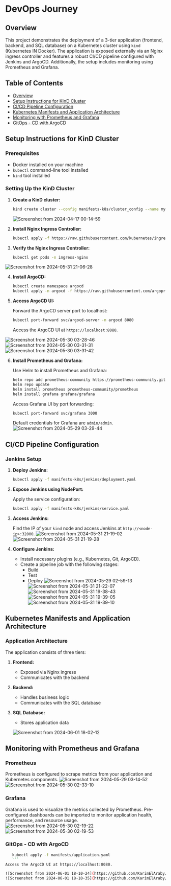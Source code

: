 # DevOps Journey

## Overview

This project demonstrates the deployment of a 3-tier application (frontend, backend, and SQL database) on a Kubernetes cluster using `kind` (Kubernetes IN Docker). The application is exposed externally via an Nginx ingress controller and features a robust CI/CD pipeline configured with Jenkins and ArgoCD. Additionally, the setup includes monitoring using Prometheus and Grafana.

## Table of Contents

- [Overview](#overview)
- [Setup Instructions for KinD Cluster](#setup-instructions-for-kind-cluster)
- [CI/CD Pipeline Configuration](#cicd-pipeline-configuration)
- [Kubernetes Manifests and Application Architecture](#kubernetes-manifests-and-application-architecture)
- [Monitoring with Prometheus and Grafana](#monitoring-with-prometheus-and-grafana)
- [GitOps - CD with ArgoCD](#gitops---cd-with-argocd)

## Setup Instructions for KinD Cluster

### Prerequisites

- Docker installed on your machine
- `kubectl` command-line tool installed
- `kind` tool installed

### Setting Up the KinD Cluster

1. **Create a KinD cluster:**

    ```sh
    kind create cluster --config manifests-k8s/cluster_config --name my-cluster
    ```

   ![Screenshot from 2024-04-17 00-14-59](https://github.com/KarimElAraby/DevOps-Journey/assets/137705973/4b8742d4-1eb6-407d-a4f3-30ce6fc00693)


2. **Install Nginx Ingress Controller:**

    ```sh
    kubectl apply -f https://raw.githubusercontent.com/kubernetes/ingress-nginx/main/deploy/static/provider/kind/deploy.yaml
    ```

3. **Verify the Nginx Ingress Controller:**

    ```sh
    kubectl get pods -n ingress-nginx
    ```
![Screenshot from 2024-05-31 21-06-28](https://github.com/KarimElAraby/DevOps-Journey/assets/137705973/6e4d2517-d0c6-4ce3-bb87-b7dfb064899f)

4. **Install ArgoCD:**

    ```sh
    kubectl create namespace argocd
    kubectl apply -n argocd -f https://raw.githubusercontent.com/argoproj/argo-cd/stable/manifests/install.yaml
    ```

5. **Access ArgoCD UI:**

    Forward the ArgoCD server port to localhost:

    ```sh
    kubectl port-forward svc/argocd-server -n argocd 8080
    ```

    Access the ArgoCD UI at `https://localhost:8080`.

![Screenshot from 2024-05-30 03-28-46](https://github.com/KarimElAraby/DevOps-Journey/assets/137705973/f07e7452-fdee-4423-8c5a-81e7e9933905)
![Screenshot from 2024-05-30 03-31-31](https://github.com/KarimElAraby/DevOps-Journey/assets/137705973/671d65ee-5f95-4bc3-b7a3-cf43e1372a32)
![Screenshot from 2024-05-30 03-31-42](https://github.com/KarimElAraby/DevOps-Journey/assets/137705973/41332b1b-cf1e-40ce-a588-fae010d4ce53)

6. **Install Prometheus and Grafana:**

    Use Helm to install Prometheus and Grafana:

    ```sh
    helm repo add prometheus-community https://prometheus-community.github.io/helm-charts
    helm repo update
    helm install prometheus prometheus-community/prometheus
    helm install grafana grafana/grafana
    ```

    Access Grafana UI by port forwarding:

    ```sh
    kubectl port-forward svc/grafana 3000
    ```

    Default credentials for Grafana are `admin/admin`.
![Screenshot from 2024-05-29 03-29-44](https://github.com/KarimElAraby/DevOps-Journey/assets/137705973/3c70a778-c733-4b5c-8093-15e4296bbc79)

## CI/CD Pipeline Configuration

### Jenkins Setup

1. **Deploy Jenkins:**

    ```sh
    kubectl apply -f manifests-k8s/jenkins/deployment.yaml
    ```

2. **Expose Jenkins using NodePort:**

    Apply the service configuration:

    ```sh
    kubectl apply -f manifests-k8s/jenkins/service.yaml
    ```

3. **Access Jenkins:**

    Find the IP of your `kind` node and access Jenkins at `http://<node-ip>:32000`.
![Screenshot from 2024-05-31 21-19-02](https://github.com/KarimElAraby/DevOps-Journey/assets/137705973/a24c6980-f4eb-4b56-aab8-249d234a2630)
![Screenshot from 2024-05-31 21-19-28](https://github.com/KarimElAraby/DevOps-Journey/assets/137705973/6a2453a7-291c-4f1f-aaf7-c45df907926d)

4. **Configure Jenkins:**

    - Install necessary plugins (e.g., Kubernetes, Git, ArgoCD).
    - Create a pipeline job with the following stages:
      - Build
      - Test
      - Deploy
![Screenshot from 2024-05-29 02-59-13](https://github.com/KarimElAraby/DevOps-Journey/assets/137705973/e17dd448-fb1b-49a1-9c3c-535b3ca69bf0)
![Screenshot from 2024-05-31 21-22-07](https://github.com/KarimElAraby/DevOps-Journey/assets/137705973/5fc091dd-bf1f-45ef-81bd-05714cb6c66b)
![Screenshot from 2024-05-31 19-38-43](https://github.com/KarimElAraby/DevOps-Journey/assets/137705973/c5f6bce5-4787-4e75-b53d-61390ec34e43)
![Screenshot from 2024-05-31 19-39-05](https://github.com/KarimElAraby/DevOps-Journey/assets/137705973/8ac6a14c-f82d-40b7-a109-dea78dbbb016)
![Screenshot from 2024-05-31 19-39-10](https://github.com/KarimElAraby/DevOps-Journey/assets/137705973/15970125-0089-42e3-b789-9ba04736f63e)

## Kubernetes Manifests and Application Architecture

### Application Architecture

The application consists of three tiers:

1. **Frontend:**
   - Exposed via Nginx ingress
   - Communicates with the backend

2. **Backend:**
   - Handles business logic
   - Communicates with the SQL database

3. **SQL Database:**
   - Stores application data

   ![Screenshot from 2024-06-01 18-02-12](https://github.com/KarimElAraby/DevOps-Journey/assets/137705973/5e825e40-ad34-4f96-8177-b343806cf7cd)

## Monitoring with Prometheus and Grafana

### Prometheus

Prometheus is configured to scrape metrics from your application and Kubernetes components.
![Screenshot from 2024-05-29 03-14-52](https://github.com/KarimElAraby/DevOps-Journey/assets/137705973/ae4c6a36-160e-474b-95fb-84a6c2f227e3)
![Screenshot from 2024-05-30 02-33-10](https://github.com/KarimElAraby/DevOps-Journey/assets/137705973/41c7333b-8170-4766-af17-727d01443a40)

### Grafana

Grafana is used to visualize the metrics collected by Prometheus. Pre-configured dashboards can be imported to monitor application health, performance, and resource usage.
![Screenshot from 2024-05-30 02-19-22](https://github.com/KarimElAraby/DevOps-Journey/assets/137705973/26e5ff42-a58b-42c2-ab74-b204a0f08fe9)
![Screenshot from 2024-05-30 02-19-53](https://github.com/KarimElAraby/DevOps-Journey/assets/137705973/90aaf39a-9bd1-4ba8-b0ab-91fe6ba3e12b)

### GitOps - CD with ArgoCD

 ```sh
    kubectl apply -f manifests/application.yaml
    ```
Access the ArgoCD UI at https://localhost:8080.

![Screenshot from 2024-06-01 18-10-24](https://github.com/KarimElAraby/DevOps-Journey/assets/137705973/1a5ffaf6-886b-407d-beea-40431be868e4)
![Screenshot from 2024-06-01 18-10-35](https://github.com/KarimElAraby/DevOps-Journey/assets/137705973/37feebed-c79e-4019-854e-7f6062f76b8a)

